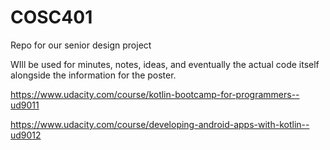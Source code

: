 # COSC401
Repo for our senior design project

WIll be used for minutes, notes, ideas, and eventually the actual code itself alongside the information for the poster.


https://www.udacity.com/course/kotlin-bootcamp-for-programmers--ud9011

https://www.udacity.com/course/developing-android-apps-with-kotlin--ud9012
